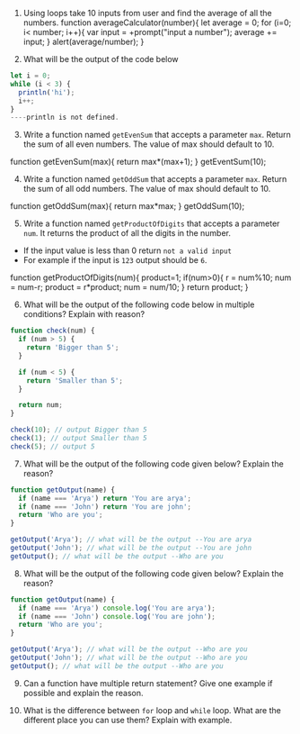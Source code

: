 1. Using loops take 10 inputs from user and find the average of all the numbers.
function averageCalculator(number){
  let average = 0;
  for (i=0; i< number; i++){
    var input = +prompt("input a number");
    average += input;
  }
  alert(average/number);
}

2. What will be the output of the code below

```js
let i = 0;
while (i < 3) {
  println('hi');
  i++;
} 
----println is not defined.
```

3. Write a function named `getEvenSum` that accepts a parameter `max`. Return the sum of all even numbers. The value of max should default to 10.

function getEvenSum(max){
  return max*(max+1);
}
getEventSum(10);

4. Write a function named `getOddSum` that accepts a parameter `max`. Return the sum of all odd numbers. The value of max should default to 10.

function getOddSum(max){
  return max*max;
}
getOddSum(10);

5. Write a function named `getProductOfDigits` that accepts a parameter `num`. It returns the product of all the digits in the number.

- If the input value is less than 0 return `not a valid input`
- For example if the input is `123` output should be `6`.

function getProductOfDigits(num){
  product=1;
  if(num>0){
    r = num%10;
    num = num-r;
    product = r*product;
    num = num/10;
  }
  return product;
}

6. What will be the output of the following code below in multiple conditions? Explain with reason?

```js
function check(num) {
  if (num > 5) {
    return 'Bigger than 5';
  }

  if (num < 5) {
    return 'Smaller than 5';
  }

  return num;
}

check(10); // output Bigger than 5
check(1); // output Smaller than 5
check(5); // output 5
```

7. What will be the output of the following code given below? Explain the reason?

```js
function getOutput(name) {
  if (name === 'Arya') return 'You are arya';
  if (name === 'John') return 'You are john';
  return 'Who are you';
}

getOutput('Arya'); // what will be the output --You are arya
getOutput('John'); // what will be the output --You are john
getOutput(); // what will be the output --Who are you
```

8. What will be the output of the following code given below? Explain the reason?

```js
function getOutput(name) {
  if (name === 'Arya') console.log('You are arya');
  if (name === 'John') console.log('You are john');
  return 'Who are you';
}

getOutput('Arya'); // what will be the output --Who are you
getOutput('John'); // what will be the output --Who are you
getOutput(); // what will be the output --Who are you
```

9. Can a function have multiple return statement? Give one example if possible and explain the reason.

10. What is the difference between `for` loop and `while` loop. What are the different place you can use them? Explain with example.
